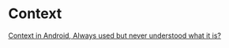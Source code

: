 # Context

[Context in Android, Always used but never understood what it is?](https://medium.com/@anant.rao07/context-in-android-always-used-but-never-understood-what-it-is-ff37ec4e82f8)